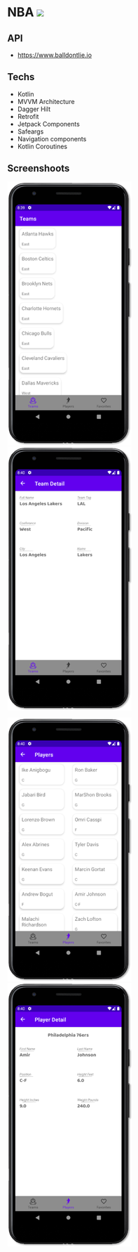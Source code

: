 # NBA <img src="https://trendbasket.net/wp-content/uploads/NBA.png" height=24>

## API
* https://www.balldontlie.io

## Techs
* Kotlin
* MVVM Architecture
* Dagger Hilt
* Retrofit
* Jetpack Components 
* Safeargs
* Navigation components
* Kotlin Coroutines

## Screenshoots
<img src="https://github.com/emresahin10/NBA/blob/master/Art/ss1.png?raw=true" height=600><img src="https://github.com/emresahin10/NBA/blob/master/Art/ss2.png?raw=true" height=600>

<img src="https://github.com/emresahin10/NBA/blob/master/Art/ss3.png?raw=true" height=600> <img src="https://github.com/emresahin10/NBA/blob/master/Art/ss4.png?raw=true" height=600>
 


